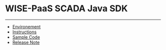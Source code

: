 # WISE-PaaS SCADA Java SDK

---

* [Environement](java-sdk/environement.md)
* [Instructions](java-sdk/instruction.md)
* [Sample Code](java-sdk/sample-code.md)
* [Release Note](java-sdk/release-note.md)



